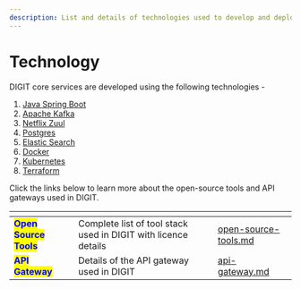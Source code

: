 ```yaml
---
description: List and details of technologies used to develop and deploy DIGIT
---
```


# Technology

DIGIT core services are developed using the following technologies -

1. [Java Spring Boot](https://spring.io/projects/spring-boot)
2. [Apache Kafka](https://kafka.apache.org/)
3. [Netflix Zuul](https://github.com/Netflix/zuul/wiki)
4. [Postgres](https://www.poshttps/www.postgresql.org/tgresql.org/)
5. [Elastic Search](https://www.elastic.co/)
6. [Docker ](https://www.docker.com/)
7. [Kubernetes](https://kubernetes.io/)
8. [Terraform](https://www.terraform.io/)

Click the links below to learn more about the open-source tools and API gateways used in DIGIT.

<table data-card-size="large" data-view="cards"><thead><tr><th></th><th></th><th></th><th data-hidden data-card-target data-type="content-ref"></th></tr></thead><tbody><tr><td><mark style="color:blue;"><strong>Open Source Tools</strong></mark></td><td>Complete list of tool stack used in DIGIT with licence details</td><td></td><td><a href="open-source-tools.md">open-source-tools.md</a></td></tr><tr><td><mark style="color:blue;"><strong>API Gateway</strong></mark></td><td>Details of the API gateway used in DIGIT</td><td></td><td><a href="api-gateway.md">api-gateway.md</a></td></tr></tbody></table>

